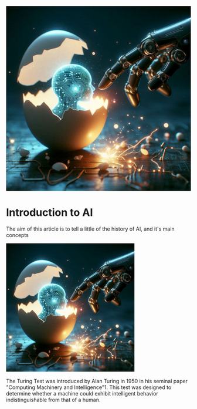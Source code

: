 <img src="https://github.com/joaopaulo-souza/Introduction-to-AI/blob/master/Images/robot-egg.jpeg" width="900">

<h1> Introduction to AI </h1>

<p>
The aim of this article is to tell a little of the history of AI, and it's main concepts
</p>

<div class="container">
<div class="image">
<img src="https://github.com/joaopaulo-souza/Introduction-to-AI/blob/master/Images/robot-egg.jpeg" width="350">
</div>

<div class="text">
<p>
The Turing Test was introduced by Alan Turing in 1950 in his seminal paper "Computing Machinery and Intelligence"1. This test was designed to determine whether a machine could exhibit intelligent behavior indistinguishable from that of a human.
</p>
</div>

</div>